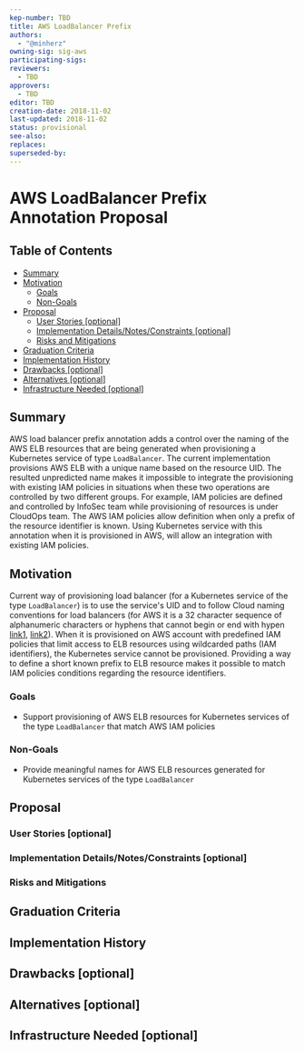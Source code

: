 ```yaml
---
kep-number: TBD
title: AWS LoadBalancer Prefix
authors:
  - "@minherz"
owning-sig: sig-aws
participating-sigs:
reviewers:
  - TBD
approvers:
  - TBD
editor: TBD
creation-date: 2018-11-02
last-updated: 2018-11-02
status: provisional
see-also:
replaces:
superseded-by:
---
```


# AWS LoadBalancer Prefix Annotation Proposal

## Table of Contents

<!-- toc -->
- [Summary](#summary)
- [Motivation](#motivation)
  - [Goals](#goals)
  - [Non-Goals](#non-goals)
- [Proposal](#proposal)
  - [User Stories [optional]](#user-stories-optional)
  - [Implementation Details/Notes/Constraints [optional]](#implementation-detailsnotesconstraints-optional)
  - [Risks and Mitigations](#risks-and-mitigations)
- [Graduation Criteria](#graduation-criteria)
- [Implementation History](#implementation-history)
- [Drawbacks [optional]](#drawbacks-optional)
- [Alternatives [optional]](#alternatives-optional)
- [Infrastructure Needed [optional]](#infrastructure-needed-optional)
<!-- /toc -->

## Summary
AWS load balancer prefix annotation adds a control over the naming of the AWS ELB resources that are being generated when provisioning a Kubernetes service of type `LoadBalancer`. The current implementation provisions AWS ELB with a unique name based on the resource UID. The resulted unpredicted name makes it impossible to integrate the provisioning with existing IAM policies in situations when these two operations are controlled by two different groups. For example, IAM policies are defined and controlled by InfoSec team while provisioning of resources is under CloudOps team. The AWS IAM policies allow definition when only a prefix of the resource identifier is known. Using Kubernetes service with this annotation when it is provisioned in AWS, will allow an integration with existing IAM policies.

## Motivation
Current way of provisioning load balancer (for a Kubernetes service of the type `LoadBalancer`) is to use the service's UID and to follow Cloud  naming conventions for load balancers (for AWS it is a 32 character sequence of alphanumeric characters or hyphens that cannot begin or end with hypen [link1](https://docs.aws.amazon.com/elasticloadbalancing/2012-06-01/APIReference/API_CreateLoadBalancer.html), [link2](https://docs.aws.amazon.com/cli/latest/reference/elbv2/create-load-balancer.html)). When it is provisioned on AWS account with predefined IAM policies that limit access to ELB resources using wildcarded paths (IAM identifiers), the Kubernetes service cannot be provisioned. Providing a way to define a short known prefix to ELB resource makes it possible to match IAM policies conditions regarding the resource identifiers.

### Goals
* Support provisioning of AWS ELB resources for Kubernetes services of the type `LoadBalancer` that match AWS IAM policies
### Non-Goals
* Provide meaningful names for AWS ELB resources generated for Kubernetes services of the type `LoadBalancer`

## Proposal

### User Stories [optional]

### Implementation Details/Notes/Constraints [optional]

### Risks and Mitigations

## Graduation Criteria

## Implementation History

## Drawbacks [optional]

## Alternatives [optional]

## Infrastructure Needed [optional]